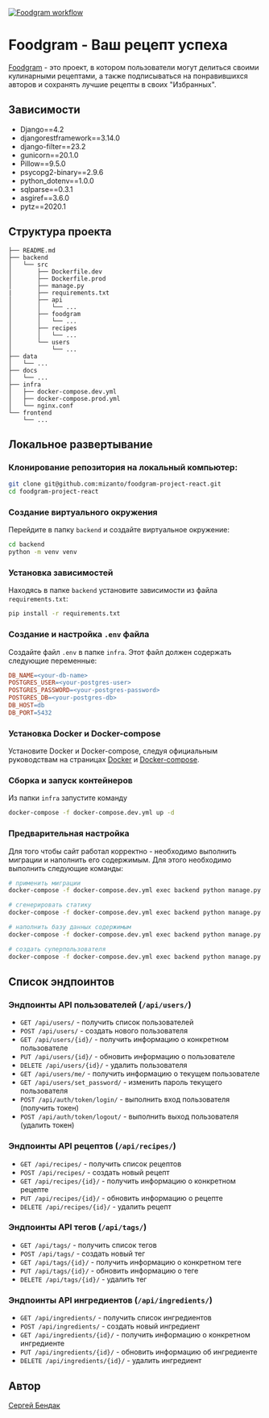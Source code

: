 [![Foodgram workflow](https://github.com/mizanto/foodgram-project-react/actions/workflows/main.yml/badge.svg)](https://github.com/mizanto/foodgram-project-react/actions/workflows/main.yml)

# Foodgram - Ваш рецепт успеха
[Foodgram]() - это проект, в котором пользователи могут делиться своими кулинарными рецептами, а также подписываться на понравившихся авторов и сохранять лучшие рецепты в своих "Избранных".

## Зависимости  
- Django==4.2 
- djangorestframework==3.14.0
- django-filter==23.2
- gunicorn==20.1.0
- Pillow==9.5.0 
- psycopg2-binary==2.9.6
- python_dotenv==1.0.0
- sqlparse==0.3.1 
- asgiref==3.6.0 
- pytz==2020.1 

## Структура проекта
```
├── README.md
├── backend
│   └── src
│       ├── Dockerfile.dev
│       ├── Dockerfile.prod
│       ├── manage.py
|		├── requirements.txt
│       ├── api
│       │   └── ...
│       ├── foodgram
│       │   └── ...
│       ├── recipes
│       │   └── ...
│       └── users
│           └── ...
├── data
│   └── ...
├── docs
│   └── ...
├── infra
│   ├── docker-compose.dev.yml
│   ├── docker-compose.prod.yml
│   └── nginx.conf
└── frontend
	└── ...
```

## Локальное развертывание

### Клонирование репозитория на локальный компьютер:
```bash
git clone git@github.com:mizanto/foodgram-project-react.git
cd foodgram-project-react
``` 
### Создание виртуального окружения
Перейдите в папку `backend` и создайте виртуальное окружение:
```bash
cd backend
python -m venv venv
```

### Установка зависимостей
Находясь в папке `backend` установите зависимости из файла `requirements.txt`:

```bash
pip install -r requirements.txt
```
### Создание и настройка `.env` файла
Создайте файл `.env` в папке `infra`. Этот файл должен содержать следующие переменные:

```makefile
DB_NAME=<your-db-name>
POSTGRES_USER=<your-postgres-user>
POSTGRES_PASSWORD=<your-postgres-password>
POSTGRES_DB=<your-postgres-db>
DB_HOST=db
DB_PORT=5432
```
### Установка Docker и Docker-compose
Установите Docker и Docker-compose, следуя официальным руководствам на страницах [Docker](https://docs.docker.com/engine/install/) и [Docker-compose](https://docs.docker.com/compose/install/).

### Сборка и запуск контейнеров
Из папки `infra` запустите команду
```bash
docker-compose -f docker-compose.dev.yml up -d 
```
### Предварительная настройка
Для того чтобы сайт работал корректно - необходимо выполнить миграции и наполнить его содержимым. Для этого необходимо выполнить следующие команды:
```bash
# применить миграции
docker-compose -f docker-compose.dev.yml exec backend python manage.py migrate

# сгенерировать статику 
docker-compose -f docker-compose.dev.yml exec backend python manage.py collectstatic --no-input

# наполнить базу данных содержимым
docker-compose -f docker-compose.dev.yml exec backend python manage.py import_basic_data ../data/

# создать суперпользователя
docker-compose -f docker-compose.dev.yml exec backend python manage.py createsuperuser
```

## Список эндпоинтов

### Эндпоинты API пользователей (`/api/users/`)
-   `GET /api/users/` - получить список пользователей
-   `POST /api/users/` - создать нового пользователя
-   `GET /api/users/{id}/` - получить информацию о конкретном пользователе
-   `PUT /api/users/{id}/` - обновить информацию о пользователе
-   `DELETE /api/users/{id}/` - удалить пользователя
-   `GET /api/users/me/` - получить информацию о текущем пользователе
-   `GET /api/users/set_password/` - изменить пароль текущего пользователя
-   `POST /api/auth/token/login/` - выполнить вход пользователя (получить токен)
-   `POST /api/auth/token/logout/` - выполнить выход пользователя (удалить токен)

### Эндпоинты API рецептов (`/api/recipes/`)
-   `GET /api/recipes/` - получить список рецептов
-   `POST /api/recipes/` - создать новый рецепт
-   `GET /api/recipes/{id}/` - получить информацию о конкретном рецепте
-   `PUT /api/recipes/{id}/` - обновить информацию о рецепте
-   `DELETE /api/recipes/{id}/` - удалить рецепт

### Эндпоинты API тегов (`/api/tags/`)
-   `GET /api/tags/` - получить список тегов
-   `POST /api/tags/` - создать новый тег
-   `GET /api/tags/{id}/` - получить информацию о конкретном теге
-   `PUT /api/tags/{id}/` - обновить информацию о теге
-   `DELETE /api/tags/{id}/` - удалить тег

### Эндпоинты API ингредиентов (`/api/ingredients/`)
-   `GET /api/ingredients/` - получить список ингредиентов
-   `POST /api/ingredients/` - создать новый ингредиент
-   `GET /api/ingredients/{id}/` - получить информацию о конкретном ингредиенте
-   `PUT /api/ingredients/{id}/` - обновить информацию об ингредиенте
-   `DELETE /api/ingredients/{id}/` - удалить ингредиент

## Автор
[Сергей Бендак](https://www.linkedin.com/in/sergey-bendak/)
